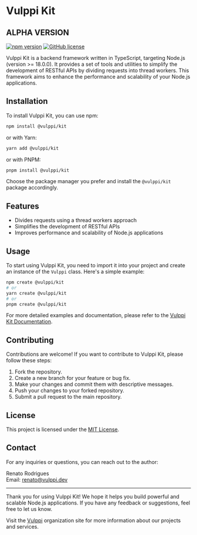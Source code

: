 # Vulppi Kit

## ALPHA VERSION

[![npm version](https://badge.fury.io/js/%40vulppi%2Fkit.svg)](https://www.npmjs.com/package/@vulppi/kit)
[![GitHub license](https://img.shields.io/github/license/vulppi-dev/kit.svg)](https://github.com/vulppi-dev/kit/blob/main/LICENSE)

Vulppi Kit is a backend framework written in TypeScript, targeting Node.js (version >= 18.0.0). It provides a set of tools and utilities to simplify the development of RESTful APIs by dividing requests into thread workers. This framework aims to enhance the performance and scalability of your Node.js applications.

## Installation

To install Vulppi Kit, you can use npm:

```bash
npm install @vulppi/kit
```

or with Yarn:

```bash
yarn add @vulppi/kit
```

or with PNPM:

```bash
pnpm install @vulppi/kit
```

Choose the package manager you prefer and install the `@vulppi/kit` package accordingly.

## Features

- Divides requests using a thread workers approach
- Simplifies the development of RESTful APIs
- Improves performance and scalability of Node.js applications

## Usage

To start using Vulppi Kit, you need to import it into your project and create an instance of the `Vulppi` class. Here's a simple example:

```bash
npm create @vulppi/kit
# or
yarn create @vulppi/kit
# or
pnpm create @vulppi/kit
```

For more detailed examples and documentation, please refer to the [Vulppi Kit Documentation](https://github.com/vulppi-dev/kit).

## Contributing

Contributions are welcome! If you want to contribute to Vulppi Kit, please follow these steps:

1. Fork the repository.
2. Create a new branch for your feature or bug fix.
3. Make your changes and commit them with descriptive messages.
4. Push your changes to your forked repository.
5. Submit a pull request to the main repository.

## License

This project is licensed under the [MIT License](https://github.com/vulppi-dev/kit/blob/main/LICENSE).

## Contact

For any inquiries or questions, you can reach out to the author:

Renato Rodrigues  
Email: renato@vulppi.dev

---

Thank you for using Vulppi Kit! We hope it helps you build powerful and scalable Node.js applications. If you have any feedback or suggestions, feel free to let us know.

Visit the [Vulppi](https://vulppi.dev) organization site for more information about our projects and services.
